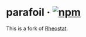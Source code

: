 # parafoil · [![npm](https://img.shields.io/npm/v/parafoil.svg)](https://npm.im/parafoil)

This is a fork of [Rheostat](https://github.com/airbnb/rheostat).
